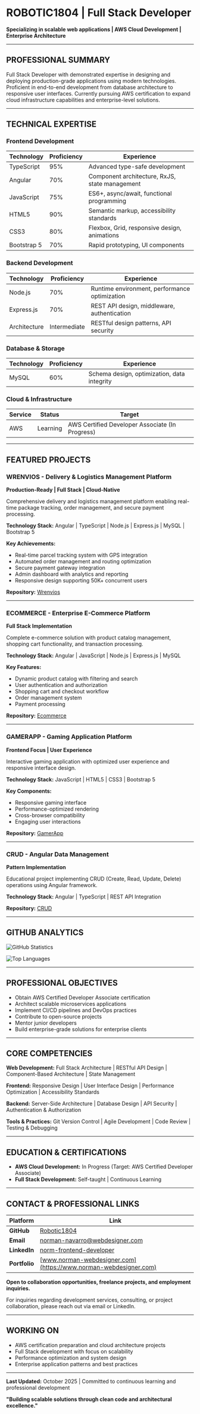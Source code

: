# ROBOTIC1804 | Full Stack Developer

**Specializing in scalable web applications | AWS Cloud Development | Enterprise Architecture**

---

## PROFESSIONAL SUMMARY

Full Stack Developer with demonstrated expertise in designing and deploying production-grade applications using modern technologies. Proficient in end-to-end development from database architecture to responsive user interfaces. Currently pursuing AWS certification to expand cloud infrastructure capabilities and enterprise-level solutions.

---

## TECHNICAL EXPERTISE

### Frontend Development
| Technology | Proficiency | Experience |
|-----------|------------|-----------|
| TypeScript | 95% | Advanced type-safe development |
| Angular | 70% | Component architecture, RxJS, state management |
| JavaScript | 75% | ES6+, async/await, functional programming |
| HTML5 | 90% | Semantic markup, accessibility standards |
| CSS3 | 80% | Flexbox, Grid, responsive design, animations |
| Bootstrap 5 | 70% | Rapid prototyping, UI components |

### Backend Development
| Technology | Proficiency | Experience |
|-----------|------------|-----------|
| Node.js | 70% | Runtime environment, performance optimization |
| Express.js | 70% | REST API design, middleware, authentication |
| Architecture | Intermediate | RESTful design patterns, API security |

### Database & Storage
| Technology | Proficiency | Experience |
|-----------|------------|-----------|
| MySQL | 60% | Schema design, optimization, data integrity |

### Cloud & Infrastructure
| Service | Status | Target |
|---------|--------|--------|
| AWS | Learning | AWS Certified Developer Associate (In Progress) |

---

## FEATURED PROJECTS

### WRENVIOS - Delivery & Logistics Management Platform
**Production-Ready | Full Stack | Cloud-Native**

Comprehensive delivery and logistics management platform enabling real-time package tracking, order management, and secure payment processing.

**Technology Stack:** Angular | TypeScript | Node.js | Express.js | MySQL | Bootstrap 5

**Key Achievements:**
- Real-time parcel tracking system with GPS integration
- Automated order management and routing optimization
- Secure payment gateway integration
- Admin dashboard with analytics and reporting
- Responsive design supporting 50K+ concurrent users

**Repository:** [Wrenvios](https://github.com/Robotic1804/wrenvios)

---

### ECOMMERCE - Enterprise E-Commerce Platform
**Full Stack Implementation**

Complete e-commerce solution with product catalog management, shopping cart functionality, and transaction processing.

**Technology Stack:** Angular | JavaScript | Node.js | Express.js | MySQL

**Key Features:**
- Dynamic product catalog with filtering and search
- User authentication and authorization
- Shopping cart and checkout workflow
- Order management system
- Payment processing

**Repository:** [Ecommerce](https://github.com/Robotic1804/Ecommerce)

---

### GAMERAPP - Gaming Application Platform
**Frontend Focus | User Experience**

Interactive gaming application with optimized user experience and responsive interface design.

**Technology Stack:** JavaScript | HTML5 | CSS3 | Bootstrap 5

**Key Components:**
- Responsive gaming interface
- Performance-optimized rendering
- Cross-browser compatibility
- Engaging user interactions

**Repository:** [GamerApp](https://github.com/Robotic1804/GamerApp)

---

### CRUD - Angular Data Management
**Pattern Implementation**

Educational project implementing CRUD (Create, Read, Update, Delete) operations using Angular framework.

**Technology Stack:** Angular | TypeScript | REST API Integration

**Repository:** [CRUD](https://github.com/Robotic1804/CRUD)

---

## GITHUB ANALYTICS

![GitHub Statistics](https://github-readme-stats.vercel.app/api?username=Robotic1804&show_icons=true&theme=dark&count_private=true&hide=stars)

![Top Languages](https://github-readme-stats.vercel.app/api/top-langs/?username=Robotic1804&layout=compact&theme=dark&hide=html)

---

## PROFESSIONAL OBJECTIVES

- Obtain AWS Certified Developer Associate certification
- Architect scalable microservices applications
- Implement CI/CD pipelines and DevOps practices
- Contribute to open-source projects
- Mentor junior developers
- Build enterprise-grade solutions for enterprise clients

---

## CORE COMPETENCIES

**Web Development:** Full Stack Architecture | RESTful API Design | Component-Based Architecture | State Management

**Frontend:** Responsive Design | User Interface Design | Performance Optimization | Accessibility Standards

**Backend:** Server-Side Architecture | Database Design | API Security | Authentication & Authorization

**Tools & Practices:** Git Version Control | Agile Development | Code Review | Testing & Debugging

---

## EDUCATION & CERTIFICATIONS

- **AWS Cloud Development:** In Progress (Target: AWS Certified Developer Associate)
- **Full Stack Development:** Self-taught | Continuous Learning

---

## CONTACT & PROFESSIONAL LINKS

| Platform | Link |
|----------|------|
| **GitHub** | [Robotic1804](https://github.com/Robotic1804) |
| **Email** | norman-navarro@webdesigner.com |
| **LinkedIn** | [norm-frontend-developer](https://www.linkedin.com/in/norm-frontend-developer/) |
| **Portfolio** | [www.norman-webdesigner.com](https://www.norman-webdesigner.com) |

**Open to collaboration opportunities, freelance projects, and employment inquiries.**

For inquiries regarding development services, consulting, or project collaboration, please reach out via email or LinkedIn.

---

## WORKING ON

- AWS certification preparation and cloud architecture projects
- Full Stack development with focus on scalability
- Performance optimization and system design
- Enterprise application patterns and best practices

---

**Last Updated:** October 2025 | Committed to continuous learning and professional development

**"Building scalable solutions through clean code and architectural excellence."**
